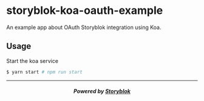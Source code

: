 # storyblok-koa-oauth-example

An example app about OAuth Storyblok integration using Koa.

## Usage

Start the koa service

```sh
$ yarn start # npm run start
```

---

<p align="center">
  <h5 align="center">Powered by <a href="https://www.storyblok.com/" title="link to the Storyblok website">Storyblok</a></h5>
</p>

